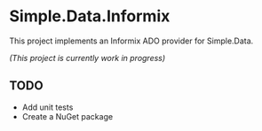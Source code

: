 # Simple.Data.Informix

This project implements an Informix ADO provider for Simple.Data.

*_(This project is currently work in progress)_*

## TODO

*   Add unit tests
*   Create a NuGet package
